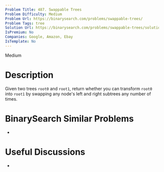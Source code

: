 ```yaml
---
Problem Title: 487. Swappable Trees
Problem Difficulty: Medium
Problem Url: https://binarysearch.com/problems/swappable-trees/
Problem Tags: tree
Solution Url: https://binarysearch.com/problems/swappable-trees/solutions/
IsPremium: No
Companies: Google, Amazon, Ebay
IsTemplate: No
---
```


<span style="color: ;">Medium</span>

# Description

Given two trees `root0` and `root1`, return whether you can transform `root0` into `root1` by swapping any node's left and right subtrees any number of times.

# BinarySearch Similar Problems

- []()

# Useful Discussions

- []()

